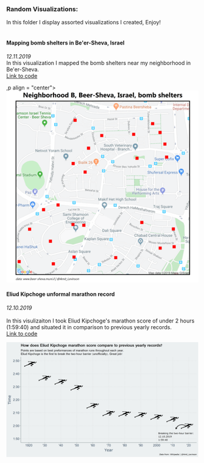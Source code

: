 ### Random Visualizations:

In this folder I display assorted visualizations I created, Enjoy!  
</br>


#### **Mapping bomb shelters in Be'er-Sheva, Israel**  
*12.11.2019*
</br>
In this visualization I mapped the bomb shelters near my neighborhood in Be'er-Sheva.  
[Link to code](https://github.com/AmitLevinson/Projects/blob/master/beer_sheva_municipality/mapping_bomb_shelters/shelters_b.R)

,p align = "center">
<img src="beer_sheva_municipality/mapping_bomb_shelters/shelters_b_eng.png" width = "600">
</p>  

#### **Eliud Kipchoge unformal marathon record**
*12.10.2019*  
</br>
In this visulizaiton I took Eliud Kipchoge's marathon score of under 2 hours (1:59:40) and situated it in comparison to previous yearly records.  
[Link to code](https://github.com/AmitLevinson/Random_Visualizations/blob/master/Marathon_Records/marathon_runs.R)
</br>

<p align="center">
<img src="Marathon_Records/marathon_runs.png" width="600">
</p>
